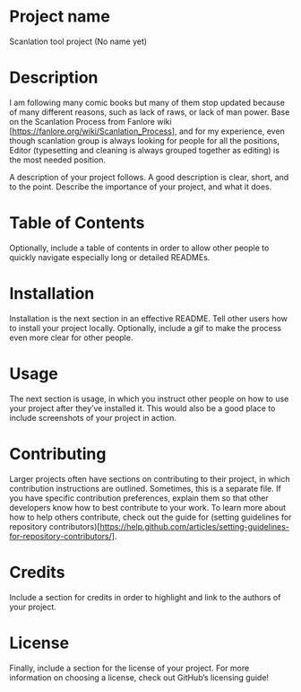 # Project name
Scanlation tool project (No name yet)

# Description
I am following many comic books but many of them stop updated because of many different reasons, such as lack of raws, or lack of man power. Base on the Scanlation Process from Fanlore wiki [https://fanlore.org/wiki/Scanlation_Process], and for my experience, even though scanlation group is always looking for people for all the positions, Editor (typesetting and cleaning is always grouped together as editing) is the most needed position.

A description of your project follows. A good description is clear, short, and to the point. Describe the importance of your project, and what it does.

# Table of Contents
Optionally, include a table of contents in order to allow other people to quickly navigate especially long or detailed READMEs.

# Installation
Installation is the next section in an effective README. Tell other users how to install your project locally. Optionally, include a gif to make the process even more clear for other people.

# Usage
The next section is usage, in which you instruct other people on how to use your project after they’ve installed it. This would also be a good place to include screenshots of your project in action.

# Contributing
Larger projects often have sections on contributing to their project, in which contribution instructions are outlined. Sometimes, this is a separate file. If you have specific contribution preferences, explain them so that other developers know how to best contribute to your work. To learn more about how to help others contribute, check out the guide for (setting guidelines for repository contributors)[https://help.github.com/articles/setting-guidelines-for-repository-contributors/].

# Credits
Include a section for credits in order to highlight and link to the authors of your project.

# License
Finally, include a section for the license of your project. For more information on choosing a license, check out GitHub’s licensing guide!
